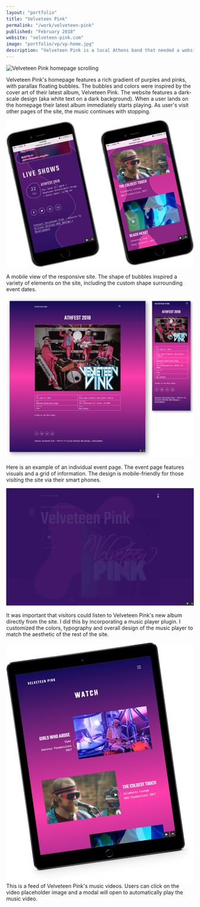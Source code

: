 ```yaml
---
layout: "portfolio"
title: "Velveteen Pink"
permalink: "/work/velveteen-pink"
published: "February 2018"
website: "velveteen-pink.com"
image: "portfolio/vp/vp-home.jpg"
description: "Velveteen Pink is a local Athens band that needed a website for the launch of their new album, Velveteen Pink. The website features album art, interactive music player, music videos and upcoming shows."
---
```

![Velveteen Pink homepage scrolling](../assets/img/portfolio/vp/vp-home4.gif)

Velveteen Pink's homepage features a rich gradient of purples and pinks, with parallax floating bubbles. The bubbles and colors were inspired by the cover art of their latest album, Velveteen Pink. The website features a dark-scale design (aka white text on a dark background). When a user lands on the homepage their latest album immediately starts playing. As user's visit other pages of the site, the music continues with stopping.

![Velveteen Pink mobile view](../assets/img/portfolio/vp/mobile.jpg)

A mobile view of the responsive site. The shape of bubbles inspired a variety of elements on the site, including the custom shape surrounding event dates.

![Velveteen Pink event page](../assets/img/portfolio/vp/event.jpg)

Here is an example of an individual event page. The event page features visuals and a grid of information. The design is mobile-friendly for those visiting the site via their smart phones.

![Velveteen Pink music player](../assets/img/portfolio/vp/vp-listen.gif)

It was important that visitors could listen to Velveteen Pink's new album directly from the site. I did this by incorporating a music player plugin. I customized the colors, typography and overall design of the music player to match the aesthetic of the rest of the site.

![Velveteen Pink tablet view](../assets/img/portfolio/vp/ipad.jpg)
This is a feed of Velveteen Pink's music videos. Users can click on the video placeholder image and a modal will open to automatically play the music video.
